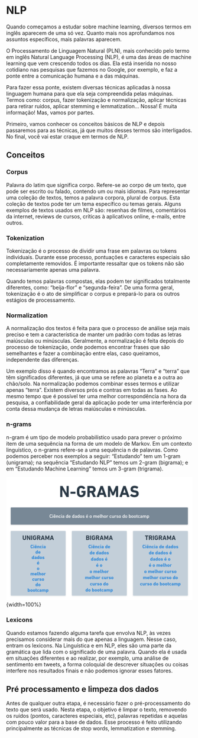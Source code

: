 # NLP 

Quando começamos a estudar sobre machine learning, diversos termos em inglês aparecem de uma só vez. Quanto mais nos aprofundamos nos assuntos específicos, mais palavras aparecem.

O Processamento de Linguagem Natural (PLN), mais conhecido pelo termo em inglês Natural Language Processing (NLP), é uma das áreas de machine learning que vem crescendo todos os dias. Ela está inserida no nosso cotidiano nas pesquisas que fazemos no Google, por exemplo, e faz a ponte entre a comunicação humana e a das máquinas.

Para fazer essa ponte, existem diversas técnicas aplicadas à nossa linguagem humana para que ela seja compreendida pelas máquinas. Termos como: corpus, fazer tokenização e normalização, aplicar técnicas para retirar ruídos, aplicar stemming e lemmatization… Nossa! É muita informação! Mas, vamos por partes.

Primeiro, vamos conhecer os conceitos básicos de NLP e depois passaremos para as técnicas, já que muitos desses termos são interligados. No final, você vai estar craque em termos de NLP.

## Conceitos
### Corpus
Palavra do latim que significa corpo. Refere-se ao corpo de um texto, que pode ser escrito ou falado, contendo um ou mais idiomas. Para representar uma coleção de textos, temos a palavra corpora, plural de corpus. Esta coleção de textos pode ter um tema específico ou temas gerais. Alguns exemplos de textos usados em NLP são: resenhas de filmes, comentários da internet, reviews de cursos, críticas à aplicativos online, e-mails, entre outros.

### Tokenization
Tokenização é o processo de dividir uma frase em palavras ou tokens individuais. Durante esse processo, pontuações e caracteres especiais são completamente removidos. É importante ressaltar que os tokens não são necessariamente apenas uma palavra.

Quando temos palavras compostas, elas podem ter significados totalmente diferentes, como: “beija-flor” e “segunda-feira”. De uma forma geral, tokenização é o ato de simplificar o corpus e prepará-lo para os outros estágios de processamento.

### Normalization
A normalização dos textos é feita para que o processo de análise seja mais preciso e tem a característica de manter um padrão com todas as letras maiúsculas ou minúsculas. Geralmente, a normalização é feita depois do processo de tokenização, onde podemos encontrar frases que são semelhantes e fazer a combinação entre elas, caso queiramos, independente das diferenças.

Um exemplo disso é quando encontramos as palavras “Terra” e “terra” que têm significados diferentes, já que uma se refere ao planeta e a outra ao chão/solo. Na normalização podemos combinar esses termos e utilizar apenas “terra”. Existem diversos prós e contras em todas as fases. Ao mesmo tempo que é possível ter uma melhor correspondência na hora da pesquisa, a confiabilidade geral da aplicação pode ter uma interferência por conta dessa mudança de letras maiúsculas e minúsculas.

### n-grams
n-gram é um tipo de modelo probabilístico usado para prever o próximo item de uma sequência na forma de um modelo de Markov. Em um contexto linguístico, o n-grams refere-se a uma sequência n de palavras. Como podemos perceber nos exemplos a seguir: “Estudando” tem um 1-gram (unigrama); na sequência “Estudando NLP” temos um 2-gram (bigrama); e em “Estudando Machine Learning” temos um 3-gram (trigrama).

![](https://raw.githubusercontent.com/aislansf/bootcamp-monitoria/master/references/imagens/N-GRAMS.png){width=100%}

### Lexicons
Quando estamos fazendo alguma tarefa que envolva NLP, às vezes precisamos considerar mais do que apenas a linguagem. Nesse caso, entram os lexicons. Na Linguística e em NLP, eles são uma parte da gramática que lida com o significado de uma palavra. Quando ela é usada em situações diferentes e ao realizar, por exemplo, uma análise de sentimento em tweets, a forma coloquial de descrever situações ou coisas interfere nos resultados finais e não podemos ignorar esses fatores.

## Pré processamento e limpeza dos dados
Antes de qualquer outra etapa, é necessário fazer o pré-processamento do texto que será usado. Nesta etapa, o objetivo é limpar o texto, removendo os ruídos (pontos, caracteres especiais, etc), palavras repetidas e aquelas com pouco valor para a base de dados. Esse processo é feito utilizando principalmente as técnicas de stop words, lemmatization e stemming.

